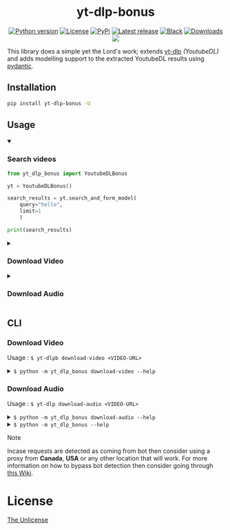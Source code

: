 <h1 align="center">yt-dlp-bonus</h1>

<p align="center">
<a href="#"><img alt="Python version" src="https://img.shields.io/pypi/pyversions/yt-dlp-bonus"/></a>
<a href="LICENSE"><img alt="License" src="https://img.shields.io/static/v1?logo=MIT&color=Blue&message=MIT&label=License"/></a>
<a href="https://pypi.org/project/yt-dlp-bonus"><img alt="PyPi" src="https://img.shields.io/pypi/v/yt-dlp-bonus"></a>
<a href="https://github.com/Simatwa/yt-dlp-bonus/releases"><img src="https://img.shields.io/github/v/release/Simatwa/yt-dlp-bonus?label=Release&logo=github" alt="Latest release"></img></a>
<a href="https://github.com/psf/black"><img alt="Black" src="https://img.shields.io/badge/code%20style-black-000000.svg"/></a>
<a href="https://pepy.tech/project/yt-dlp-bonus"><img src="https://static.pepy.tech/personalized-badge/yt-dlp-bonus?period=total&units=international_system&left_color=grey&right_color=blue&left_text=Downloads" alt="Downloads"></a>
<a href="https://hits.seeyoufarm.com"><img src="https://hits.seeyoufarm.com/api/count/incr/badge.svg?url=https%3A%2F%2Fgithub.com/Simatwa/yt-dlp-bonus"/></a>
</p>

This library does a simple yet the Lord's work; extends [yt-dlp](https://github.com/yt-dlp/yt-dlp) *(YoutubeDL)* and adds modelling support to the extracted YoutubeDL results using [pydantic](https://github.com/pydantic/pydantic).

## Installation

```sh
pip install yt-dlp-bonus -U
```

## Usage

<details open>

<summary>

### Search videos

</summary>

```python
from yt_dlp_bonus import YoutubeDLBonus

yt = YoutubeDLBonus()

search_results = yt.search_and_form_model(
    query="hello",
    limit=1
    )

print(search_results)

```

</details>

<details>

<summary>

### Download Video

</summary>

```python
from yt_dlp_bonus import YoutubeDLBonus, Downloader

video_url = "https://youtu.be/S3wsCRJVUyg"

yt_bonus = YoutubeDLBonus()

extracted_info = yt_bonus.extract_info_and_form_model(url=video_url)

downloader = Downloader(yt=yt_bonus)
downloader.ydl_run(
    extracted_info, video_format="bestvideo"
)
```

</details>

<details>
<summary>

### Download Audio

</summary>

```python
from yt_dlp_bonus import YoutubeDLBonus, Downloader

video_url = "https://youtu.be/S3wsCRJVUyg"

yt_bonus = YoutubeDLBonus()

extracted_info = yt_bonus.extract_info_and_form_model(url=video_url)

downloader = Downloader(yt=yt_bonus)

downloader.ydl_run(
    extracted_info, video_format=None, audio_format="bestaudio"
)
```

</details>

## CLI

### Download Video

Usage : `$ yt-dlpb download-video <VIDEO-URL>`

<details>

<summary>
<code>$ python -m yt_dlp_bonus download-video --help</code>
</summary>

```
                                                                                
 Usage: python -m yt_dlp_bonus download-video [OPTIONS] URL                     
                                                                                
 Download a youtube video                                                       
                                                                                
╭─ Arguments ──────────────────────────────────────────────────────────────────╮
│ *    url      TEXT  Link pointing to a Youtube video [default: None]         │
│                     [required]                                               │
╰──────────────────────────────────────────────────────────────────────────────╯
╭─ Options ────────────────────────────────────────────────────────────────────╮
│ --quality                        [144p|240p|360p|480p  Video quality to      │
│                                  |720p|1080p|2k|4k|8k  download              │
│                                  |best]                [default: best]       │
│ --dir                            DIRECTORY             Directory to save the │
│                                                        video to              │
│                                                        [default:             │
│                                                        /home/smartwa/git/sm… │
│ --format                         [webm|mp4]            Video format to       │
│                                                        process ie. mp4 or    │
│                                                        webm                  │
│                                                        [default: webm]       │
│ --quiet            --no-quiet                          Do not stdout         │
│                                                        anything              │
│                                                        [default: no-quiet]   │
│ --subtitle-lang                  TEXT                  Subtitle language to  │
│                                                        embed in the video    │
│                                                        [default: None]       │
│ --help                                                 Show this message and │
│                                                        exit.                 │
╰──────────────────────────────────────────────────────────────────────────────╯


```

</details>

### Download Audio

Usage : `$ yt-dlp download-audio <VIDEO-URL>`

<details>
<summary>
<code>$ python -m yt_dlp_bonus download-audio --help</code>
</summary>

```
                                                                                
 Usage: python -m yt_dlp_bonus download-audio [OPTIONS] URL                     
                                                                                
 Download audio version of a YouTube video                                      
                                                                                
╭─ Arguments ──────────────────────────────────────────────────────────────────╮
│ *    url      TEXT  Link pointing to a Youtube video [default: None]         │
│                     [required]                                               │
╰──────────────────────────────────────────────────────────────────────────────╯
╭─ Options ────────────────────────────────────────────────────────────────────╮
│ --quality                  [ultralow|low|medium|be  Video quality to         │
│                            staudio]                 download                 │
│                                                     [default: bestaudio]     │
│ --dir                      DIRECTORY                Directory to save the    │
│                                                     video to                 │
│                                                     [default:                │
│                                                     /home/smartwa/git/smart… │
│ --format                   [webm|mp4]               Video format to process  │
│                                                     ie. mp4 or webm          │
│                                                     [default: webm]          │
│ --bitrate                  [64k|96k|128k|192k|256k  Audio bitrate while      │
│                            |320k]                   converting to mp3        │
│                                                     [default: None]          │
│ --quiet      --no-quiet                             Do not stdout anything   │
│                                                     [default: no-quiet]      │
│ --help                                              Show this message and    │
│                                                     exit.                    │
╰──────────────────────────────────────────────────────────────────────────────╯

```

</details>

<details>

<summary>
<code>$ python -m yt_dlp_bonus --help</code>
</summary>

```
                                                                                
 Usage: python -m yt_dlp_bonus [OPTIONS] COMMAND [ARGS]...                      
                                                                                
 Download Youtube videos in a number of formats.                                
                                                                                
╭─ Options ────────────────────────────────────────────────────────────────────╮
│ --install-completion          Install completion for the current shell.      │
│ --show-completion             Show completion for the current shell, to copy │
│                               it or customize the installation.              │
│ --help                        Show this message and exit.                    │
╰──────────────────────────────────────────────────────────────────────────────╯
╭─ Commands ───────────────────────────────────────────────────────────────────╮
│ download-video   Download a youtube video                                    │
│ download-audio   Download audio version of a YouTube video                   │
╰──────────────────────────────────────────────────────────────────────────────╯


```

</details>

> [!NOTE]
> Incase requests are detected as coming from bot then consider using a proxy from **Canada**, **USA** or any other location that will work. For more information on how to bypass bot detection then consider going through [this Wiki](https://github.com/yt-dlp/yt-dlp/wiki/Extractors).

# License

[The Unlicense](LICENSE)
